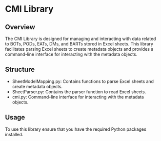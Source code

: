 # CMI Library


## Overview
The CMI Library is designed for managing and interacting with data related to BOTs, PODs, EATs, DMs, and BARTs stored in Excel sheets. This library facilitates parsing Excel sheets to create metadata objects and provides a command-line interface for interacting with the metadata objects.


## Structure
- SheetModelMapping.py: Contains functions to parse Excel sheets and create metadata objects.
- SheetParser.py: Contains the parser function to read Excel sheets.
- cmi.py: Command-line interface for interacting with the metadata objects.


## Usage
To use this library ensure that you have the required Python packages installed.